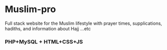 # Muslim-pro
Full stack website for the Muslim lifestyle with prayer times, supplications, hadiths, and information about Hajj ...etc
### PHP+MySQL + HTML+CSS+JS
